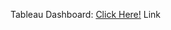 Tableau Dashboard: <a href="[https://www.w3schools.com](https://public.tableau.com/app/profile/sanjay.sanjay1396/viz/Book1_17127693216570/WorldUnicornDashboard)">Click Here!</a>
Link
